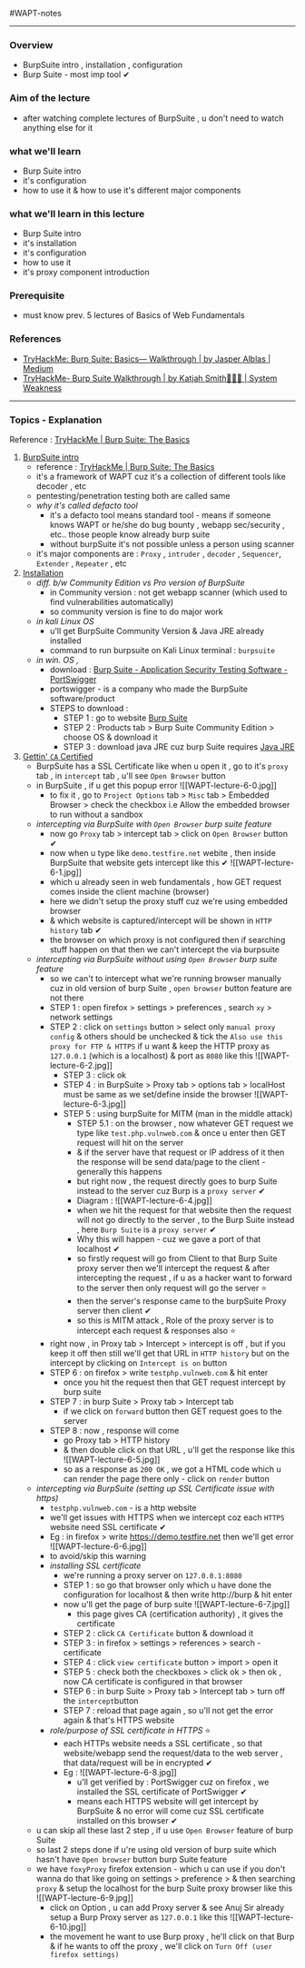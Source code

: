 #WAPT-notes  

---
### Overview
- BurpSuite intro , installation , configuration
- Burp Suite - most imp tool ✔

### Aim of the lecture
- after watching complete lectures of BurpSuite , u don't need to watch anything else for it

### what we'll learn
- Burp Suite intro
- it's configuration
- how to use it & how to use it's different major components

### what we'll learn in this lecture
- Burp Suite intro
- it's installation
- it's configuration
- how to use it
- it's proxy component introduction

### Prerequisite
- must know prev. 5 lectures of Basics of Web Fundamentals 

### References
- [TryHackMe: Burp Suite: Basics— Walkthrough | by Jasper Alblas | Medium](https://medium.com/@JAlblas/tryhackme-burp-suite-basics-walkthrough-209ab703d6a1)
- [TryHackMe- Burp Suite Walkthrough | by Katjah Smith👩🏽‍💻 | System Weakness](https://systemweakness.com/tryhackme-burp-suite-walkthrough-c71e10b1112)

---

### Topics - Explanation

Reference : [TryHackMe | Burp Suite: The Basics](https://tryhackme.com/room/burpsuitebasics)

1) <u>BurpSuite intro </u>
	- reference : [TryHackMe | Burp Suite: The Basics](https://tryhackme.com/room/burpsuitebasics)
	- it's a framework of WAPT cuz it's a collection of different tools like decoder , etc
	- pentesting/penetration testing both are called same
	- *why it's called defacto tool* 
		- it's a defacto tool means standard tool - means if someone knows WAPT or he/she do bug bounty , webapp sec/security , etc.. those people know already burp suite 
		- without burpSuite it's not possible unless a person using scanner 
	- it's major components are : `Proxy` , `intruder` , `decoder` , `Sequencer`, `Extender` , `Repeater` , etc
2) <u>Installation</u>
	- *diff. b/w Community Edition vs Pro version of BurpSuite* 
		- in Community version : not get webapp scanner (which used to find vulnerabilities automatically)
		- so community version is fine to do major work
	 - *in kali Linux OS*
		- u'll get BurpSuite Community Version & Java JRE already installed 
		- command to run burpsuite on Kali Linux terminal : `burpsuite`
	- *in win. OS ,* 
		- download : [Burp Suite - Application Security Testing Software - PortSwigger](https://portswigger.net/burp)
		- portswigger - is a company who made the BurpSuite software/product
		- STEPS to download : 
			- STEP 1 : go to website [Burp Suite](https://portswigger.net/burp)
			- STEP 2 : Products tab > Burp Suite Community Edition > choose OS & download it
			- STEP 3 : download java JRE cuz burp Suite requires [Java JRE](https://www.java.com/en/download/)
3) <u>Gettin' `CA` Certified</u>
	- BurpSuite has a SSL Certificate like when u open it , go to it's `proxy` tab , in `intercept` tab , u'll see `Open Browser` button
	- in BurpSuite , if u get this popup error ![[WAPT-lecture-6-0.jpg]]
		- to fix it , go to `Project Options` tab > `Misc` tab > Embedded Browser > check the checkbox i.e Allow the embedded browser to run without a sandbox
	- *intercepting via BurpSuite with `Open Browser` burp suite feature*
		- now go `Proxy` tab > intercept tab > click on `Open Browser` button ✔
		- now when u type like `demo.testfire.net` webite , then inside BurpSuite that website gets intercept like this ✔ ![[WAPT-lecture-6-1.jpg]]
		- which u already seen in web fundamentals , how GET request comes inside the client machine (browser)
		- here we didn't setup the proxy stuff cuz we're using embedded browser
		- & which website is captured/intercept will be shown in `HTTP history` tab ✔
		- the browser on which proxy is not configured then if searching stuff happen on that then we can't intercept the via burpsuite
	- *intercepting via BurpSuite without using `Open Browser` burp suite feature*
		- so we can't to intercept what we're running browser manually cuz in old version of burp Suite , `open browser` button feature are not there
		- STEP 1 : open firefox > settings > preferences , search `xy` > network settings
		- STEP 2 : click on `settings` button > select only `manual proxy config` & others should be unchecked & tick the `Also use this proxy for FTP & HTTPS` if u want & keep the HTTP proxy as `127.0.0.1` (which is a localhost) & port as `8080` like this ![[WAPT-lecture-6-2.jpg]]
		  - STEP 3 : click ok
		  - STEP 4 : in BurpSuite > Proxy tab > options tab > localHost must be same as we set/define inside the browser ![[WAPT-lecture-6-3.jpg]]
		  - STEP 5 : using burpSuite for MITM (man in the middle attack)
			  - STEP 5.1 : on the browser , now whatever GET request we type like `test.php.vulnweb.com` & once u enter then GET request will hit on the server
			  - & if the server have that request or IP address of it then the response will be send data/page to the client - generally this happens
			  - but right now , the request directly goes to burp Suite instead to the server cuz Burp is a `proxy server`  ✔
			  - Diagram : ![[WAPT-lecture-6-4.jpg]]
			- when we hit the request for that website then the request will not go directly to the server , to the Burp Suite instead , here `Burp Suite` is a `proxy server`  ✔ 
			- Why this will happen - cuz we gave a port of that localhost ✔ 
			- so firstly request will go from Client to that Burp Suite proxy server then we'll intercept the request & after intercepting the request , if u as a hacker want to forward to the server then only request will go the server ⭐
			- then the server's response came to the burpSuite Proxy server then client ✔
			- so this is MITM attack , Role of the proxy server is to intercept each request & responses also ⭐
		- right now , in Proxy tab > Intercept > intercept is off , but if you keep it off then still we'll get that URL in `HTTP history` but on the intercept by clicking on `Intercept is on` button
		- STEP 6 : on firefox > write `testphp.vulnweb.com` & hit enter
			- once you hit the request then that GET request intercept by burp suite
		- STEP 7 : in burp Suite > Proxy tab > Intercept tab 
			- if we click on `forward` button then GET request goes to the server
		- STEP 8 : now , response will come 
			- go Proxy tab > HTTP history
			- & then double click on that URL , u'll get the response like this ![[WAPT-lecture-6-5.jpg]]
			- so as a response as `200 OK` , we got a HTML code which u can render the page there only - click on `render` button
	- *intercepting via BurpSuite (setting up SSL Certificate issue with https)*
		- `testphp.vulnweb.com` - is a http website 
		- we'll get issues with HTTPS when we intercept coz each `HTTPS` website need SSL certificate ✔
		- Eg : in firefox > write https://demo.testfire.net then we'll get error ![[WAPT-lecture-6-6.jpg]]
		- to avoid/skip this warning
		- *installing SSL certificate*
			- we're running a proxy server on `127.0.0.1:8080` 
			- STEP 1 : so go that browser only which u have done the configuration for localhost & then write http://burp & hit enter
			- now u'll get the page of burp suite ![[WAPT-lecture-6-7.jpg]]
				- this page gives CA (certification authority) , it gives the certificate
			- STEP 2 : click `CA Certificate` button & download it
			- STEP 3 : in firefox > settings > references > search - certificate
			- STEP 4 : click `view certificate` button > import > open it
			- STEP 5 : check both the checkboxes > click ok > then ok , now CA certificate is configured in that browser
			- STEP 6 : in burp Suite > Proxy tab > Intercept tab > turn off the `intercept`button
			- STEP 7 : reload that page again , so u'll not get the error again & that's HTTPS website
		- *role/purpose of SSL certificate in HTTPS* ⭐
			- each HTTPs website needs a SSL certificate , so that website/webapp send the request/data to the web server , that data/request will be in encrypted ✔
			- Eg : ![[WAPT-lecture-6-8.jpg]]
				- u'll get verified by : PortSwigger cuz on firefox , we installed the SSL certificate of PortSwigger ✔
				- means each HTTPS website will get intercept by BurpSuite & no error will come cuz SSL certificate installed on this browser ✔
	- u can skip all these last 2 step , if u use `Open Browser` feature of burp Suite
	- so last 2 steps done if u're using old version of burp suite which hasn't have `Open browser` button burp Suite feature
	- we have `foxyProxy` firefox extension - which u can use if you don't wanna do that like going on settings > preference > & then searching `proxy`  & setup the localhost for the burp Suite proxy browser like this ![[WAPT-lecture-6-9.jpg]]
		- click on Option , u can add Proxy server & see Anuj Sir already setup a Burp Proxy server as `127.0.0.1` like this ![[WAPT-lecture-6-10.jpg]]
		- the movement he want to use Burp proxy , he'll click on that Burp & if he wants to off the proxy , we'll click on `Turn Off (user firefox settings)`

